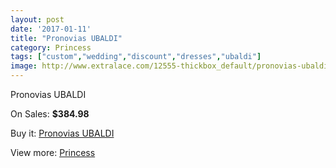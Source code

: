 ```yaml
---
layout: post
date: '2017-01-11'
title: "Pronovias UBALDI"
category: Princess
tags: ["custom","wedding","discount","dresses","ubaldi"]
image: http://www.extralace.com/12555-thickbox_default/pronovias-ubaldi.jpg
---
```

Pronovias UBALDI

On Sales: **$384.98**
<a href="https://www.extralace.com/princess/5891-pronovias-ubaldi.html"><amp-img layout="responsive" width="600" height="600" src="//www.extralace.com/12555-thickbox_default/pronovias-ubaldi.jpg" alt="Pronovias UBALDI 0" /></a>
<a href="https://www.extralace.com/princess/5891-pronovias-ubaldi.html"><amp-img layout="responsive" width="600" height="600" src="//www.extralace.com/12556-thickbox_default/pronovias-ubaldi.jpg" alt="Pronovias UBALDI 1" /></a>

Buy it: [Pronovias UBALDI](https://www.extralace.com/princess/5891-pronovias-ubaldi.html "Pronovias UBALDI")

View more: [Princess](https://www.extralace.com/6-princess "Princess")